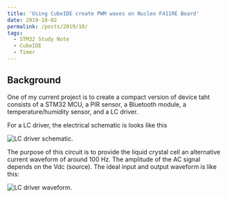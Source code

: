 ```yaml
---
title: 'Using CubeIDE create PWM waves on Nucleo F411RE Board'
date: 2019-10-02
permalink: /posts/2019/10/
tags:
  - STM32 Study Note
  - CubeIDE
  - Timer
---
```


Background
---
One of my current project is to create a compact version of device taht consists of a STM32 MCU, a PIR sensor, a Bluetooth module, a temperature/humidity sensor, and a LC driver. 

For a LC driver, the electrical schematic is looks like this 

![LC driver schematic](http://libowu.com/images/LC_driver_schematic.png). 

The purpose of this circuit is to provide the liquid crystal cell an alternative current waveform of around 100 Hz. The amplitude of the AC signal depends on the Vdc (source). The ideal input and output waveform is like this:

![LC driver waveform](http://libowu.com/images/LC_driver_output_waveform.png).



